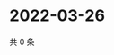 # 2022-03-26

共 0 条

<!-- BEGIN WEIBO -->
<!-- 最后更新时间 Sat Mar 26 2022 06:15:50 GMT+0800 (China Standard Time) -->

<!-- END WEIBO -->
